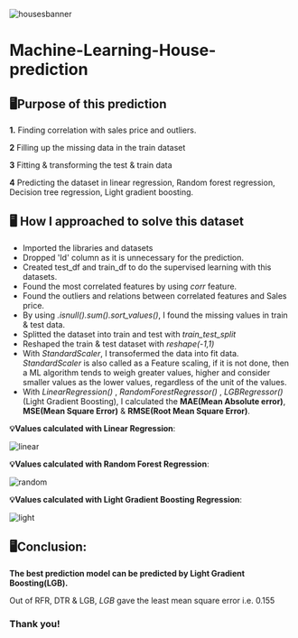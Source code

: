 ![housesbanner](https://user-images.githubusercontent.com/98269318/191279386-02ca09a5-dfbf-4d95-8b3d-537b5b060531.png)
# Machine-Learning-House-prediction

## 🖥️Purpose of this prediction
**1.** Finding correlation with sales price and outliers.

**2** Filling up the missing data in the train dataset

**3** Fitting & transforming the test & train data

**4** Predicting the dataset in linear regression, Random forest regression, Decision tree regression, Light gradient boosting.

## 🖥️ How I approached to solve this dataset
- Imported the libraries and datasets
- Dropped 'Id' column as it is unnecessary for the prediction.
- Created test_df and train_df to do the supervised learning with this datasets.
- Found the most correlated features by using *corr* feature.
- Found the outliers and relations between correlated features and Sales price.
- By using *.isnull().sum().sort_values()*, I found the missing values in train & test data.
- Splitted the dataset into train and test with *train_test_split* 
- Reshaped the train & test dataset with *reshape(-1,1)*
- With *StandardScaler*, I transofermed the data into fit data. *StandardScaler* is also called as a Feature scaling, if it is not done, then a ML algorithm tends to weigh greater values, higher and consider smaller values as the lower values, regardless of the unit of the values.
- With *LinearRegression()* , *RandomForestRegressor()*  , *LGBRegressor()* (Light Gradient Boosting), I calculated the **MAE(Mean Absolute error)**, **MSE(Mean Square Error)** & **RMSE(Root Mean Square Error)**. 

**💡Values calculated with Linear Regression**:

![linear](https://user-images.githubusercontent.com/98269318/193422748-5593fafa-7c60-4d17-8ef1-6ef0dd7dbd7c.png)

**💡Values calculated with Random Forest Regression**:

![random](https://user-images.githubusercontent.com/98269318/193423329-78c924f3-2d9b-465d-a3a2-a9ad448ec499.png)

**💡Values calculated with Light Gradient Boosting Regression**:

![light](https://user-images.githubusercontent.com/98269318/193423372-7b1b8b29-d6b7-4906-8800-6753559499d0.png)

## 🖥️Conclusion:

**The best prediction model can be predicted by Light Gradient Boosting(LGB).**

Out of RFR, DTR & LGB, *LGB* gave the least mean square error i.e. 0.155

### Thank you!
